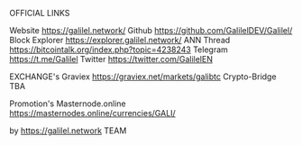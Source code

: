 OFFICIAL LINKS

Website https://galilel.network/
Github https://github.com/GalilelDEV/Galilel/
Block Explorer https://explorer.galilel.network/
ANN Thread https://bitcointalk.org/index.php?topic=4238243
Telegram https://t.me/Galilel
Twitter https://twitter.com/GalilelEN

EXCHANGE's
Graviex https://graviex.net/markets/galibtc
Crypto-Bridge TBA

Promotion's
Masternode.online https://masternodes.online/currencies/GALI/

by https://galilel.network TEAM
